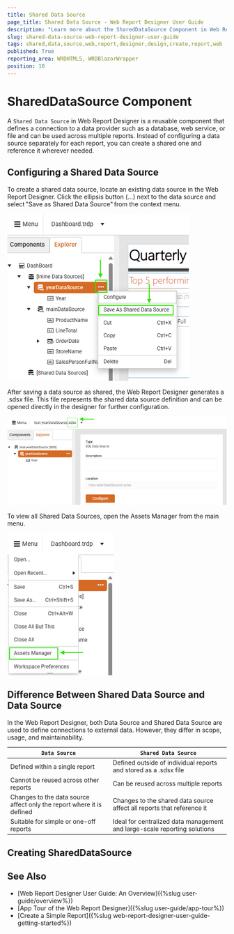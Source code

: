```yaml
---
title: Shared Data Source
page_title: Shared Data Source - Web Report Designer User Guide
description: "Learn more about the SharedDataSource Component in Web Report Designer, where and how you may configure and use it in your Reports."
slug: shared-data-source-web-report-designer-user-guide
tags: shared,data,source,web,report,designer,design,create,report,web
published: True
reporting_area: WRDHTML5, WRDBlazorWrapper
position: 10
---
```


# SharedDataSource Component

A `Shared Data Source` in Web Report Designer is a reusable component that defines a connection to a data provider such as a database, web service, or file and can be used across multiple reports. Instead of configuring a data source separately for each report, you can create a shared one and reference it wherever needed.

## Configuring a Shared Data Source

To create a shared data source, locate an existing data source in the Web Report Designer. Click the ellipsis button (...) next to the data source and select "Save as Shared Data Source" from the context menu.

![Saving a data source as Shared](images/CreatingSharedDataSource.png)

After saving a data source as shared, the Web Report Designer generates a .sdsx file. This file represents the shared data source definition and can be opened directly in the designer for further configuration.

![Creating a SDSX file](images/CreatingSdsxFile.png)

To view all Shared Data Sources, open the Assets Manager from the main menu.

![Use Assets Manager to view your Shared Data Sources](images/AllSharedDataSources.png)

## Difference Between Shared Data Source and Data Source

In the Web Report Designer, both Data Source and Shared Data Source are used to define connections to external data. However, they differ in scope, usage, and maintainability.

| `Data Source` | `Shared Data Source` |
| ------ | ------ |
| Defined within a single report | Defined outside of individual reports and stored as a .sdsx file |
| Cannot be reused across other reports | Can be reused across multiple reports |
| Changes to the data source affect only the report where it is defined | Changes to the shared data source affect all reports that reference it |
| Suitable for simple or one-off reports | Ideal for centralized data management and large-scale reporting solutions |

## Creating SharedDataSource

## See Also

* [Web Report Designer User Guide: An Overview]({%slug user-guide/overview%})
* [App Tour of the Web Report Designer]({%slug user-guide/app-tour%})
* [Create a Simple Report]({%slug web-report-designer-user-guide-getting-started%})
